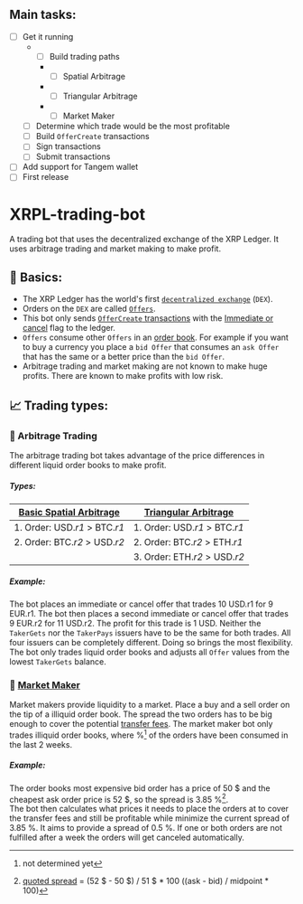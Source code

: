 

## Main tasks:
- [ ] Get it running
  - - [ ] Build trading paths
    - - [ ] Spatial Arbitrage
    - - [ ] Triangular Arbitrage
    - - [ ] Market Maker
  - [ ] Determine which trade would be the most profitable
  - [ ] Build `OfferCreate` transactions
  - [ ] Sign transactions
  - [ ] Submit transactions
- [ ] Add support for Tangem wallet
- [ ] First release
 
# XRPL-trading-bot
A trading bot that uses the decentralized exchange of the XRP Ledger. It uses arbitrage trading and market making to make profit.

## 📖 Basics:
- The XRP Ledger has the world's first [`decentralized exchange`](https://xrpl.org/decentralized-exchange.html#decentralized-exchange) (`DEX`).
- Orders on the `DEX` are called [`Offers`](https://xrpl.org/offers.html#offers).
- This bot only sends [`OfferCreate` transactions](https://xrpl.org/offercreate.html) with the [Immediate or cancel](https://xrpl.org/offercreate.html#offercreate-flags) flag to the ledger.
- `Offers` consume other `Offers` in an [order book](https://en.wikipedia.org/wiki/Order_book). For example if you want to buy a currency you place a `bid Offer` that consumes an `ask Offer` that has the same or a better price than the `bid Offer`.
- Arbitrage trading and market making are not known to make huge profits. There are known to make profits with low risk.

## 📈 Trading types:

### 💱 Arbitrage Trading
The arbitrage trading bot takes advantage of the price differences in different liquid order books to make profit.
##### Types:
| [Basic Spatial Arbitrage](https://en.wikipedia.org/wiki/Arbitrage#Spatial_arbitrage)       | [Triangular Arbitrage](https://en.wikipedia.org/wiki/Triangular_arbitrage)          |
| ----------------------------- | ----------------------------- |
| 1. Order: USD.*r1* > BTC.*r1* | 1. Order: USD.*r1* > BTC.*r1* |
| 2. Order: BTC.*r2* > USD.*r2* | 2. Order: BTC.*r2* > ETH.*r1* |
|                               | 3. Order: ETH.*r2* > USD.*r2* |
##### Example:
The bot places an immediate or cancel offer that trades 10 USD.r1 for 9 EUR.r1. The bot then places a second immediate or cancel offer that trades 9 EUR.r2 for 11 USD.r2. The profit for this trade is 1 USD. Neither the `TakerGets` nor the `TakerPays` issuers have to be the same for both trades. All four issuers can be completely different. Doing so brings the most flexibility.
<br>The bot only trades liquid order books and adjusts all `Offer` values from the lowest `TakerGets` balance. 

### 🌊 [Market Maker](https://en.wikipedia.org/wiki/Market_maker)
Market makers provide liquidity to a market. Place a buy and a sell order on the tip of a illiquid order book. The spread the two orders has to be big enough to cover the potential [transfer fees](https://xrpl.org/transfer-fees.html#transfer-fees). The market maker bot only trades illiquid order books, where %[^1] of the orders have been consumed in the last 2 weeks.
##### Example:
The order books most expensive bid order has a price of 50 $ and the cheapest ask order price is 52 $, so the spread is 3.85 %[^2].
<br>The bot then calculates what prices it needs to place the orders at to cover the transfer fees and still be profitable while minimize the current spread of 3.85 %. It aims to provide a spread of 0.5 %. If one or both orders are not fulfilled after a week the orders will get canceled automatically.

[^1]: not determined yet
[^2]: [quoted spread](https://en.wikipedia.org/wiki/Bid%E2%80%93ask_spread#Quoted_spread) = (52 $ - 50 $) / 51 $ * 100    ((ask - bid) / midpoint * 100)
